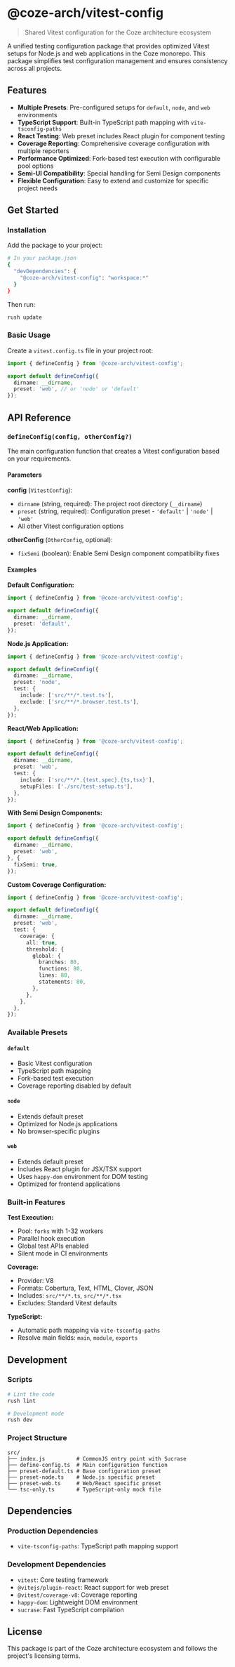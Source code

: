 # @coze-arch/vitest-config

> Shared Vitest configuration for the Coze architecture ecosystem

A unified testing configuration package that provides optimized Vitest setups for Node.js and web applications in the Coze monorepo. This package simplifies test configuration management and ensures consistency across all projects.

## Features

- **Multiple Presets**: Pre-configured setups for `default`, `node`, and `web` environments
- **TypeScript Support**: Built-in TypeScript path mapping with `vite-tsconfig-paths`
- **React Testing**: Web preset includes React plugin for component testing
- **Coverage Reporting**: Comprehensive coverage configuration with multiple reporters
- **Performance Optimized**: Fork-based test execution with configurable pool options
- **Semi-UI Compatibility**: Special handling for Semi Design components
- **Flexible Configuration**: Easy to extend and customize for specific project needs

## Get Started

### Installation

Add the package to your project:

```bash
# In your package.json
{
  "devDependencies": {
    "@coze-arch/vitest-config": "workspace:*"
  }
}
```

Then run:

```bash
rush update
```

### Basic Usage

Create a `vitest.config.ts` file in your project root:

```typescript
import { defineConfig } from '@coze-arch/vitest-config';

export default defineConfig({
  dirname: __dirname,
  preset: 'web', // or 'node' or 'default'
});
```

## API Reference

### `defineConfig(config, otherConfig?)`

The main configuration function that creates a Vitest configuration based on your requirements.

#### Parameters

**config** (`VitestConfig`):
- `dirname` (string, required): The project root directory (`__dirname`)
- `preset` (string, required): Configuration preset - `'default'` | `'node'` | `'web'`
- All other Vitest configuration options

**otherConfig** (`OtherConfig`, optional):
- `fixSemi` (boolean): Enable Semi Design component compatibility fixes

#### Examples

**Default Configuration:**
```typescript
import { defineConfig } from '@coze-arch/vitest-config';

export default defineConfig({
  dirname: __dirname,
  preset: 'default',
});
```

**Node.js Application:**
```typescript
import { defineConfig } from '@coze-arch/vitest-config';

export default defineConfig({
  dirname: __dirname,
  preset: 'node',
  test: {
    include: ['src/**/*.test.ts'],
    exclude: ['src/**/*.browser.test.ts'],
  },
});
```

**React/Web Application:**
```typescript
import { defineConfig } from '@coze-arch/vitest-config';

export default defineConfig({
  dirname: __dirname,
  preset: 'web',
  test: {
    include: ['src/**/*.{test,spec}.{ts,tsx}'],
    setupFiles: ['./src/test-setup.ts'],
  },
});
```

**With Semi Design Components:**
```typescript
import { defineConfig } from '@coze-arch/vitest-config';

export default defineConfig({
  dirname: __dirname,
  preset: 'web',
}, {
  fixSemi: true,
});
```

**Custom Coverage Configuration:**
```typescript
import { defineConfig } from '@coze-arch/vitest-config';

export default defineConfig({
  dirname: __dirname,
  preset: 'web',
  test: {
    coverage: {
      all: true,
      threshold: {
        global: {
          branches: 80,
          functions: 80,
          lines: 80,
          statements: 80,
        },
      },
    },
  },
});
```

### Available Presets

#### `default`
- Basic Vitest configuration
- TypeScript path mapping
- Fork-based test execution
- Coverage reporting disabled by default

#### `node`
- Extends default preset
- Optimized for Node.js applications
- No browser-specific plugins

#### `web`
- Extends default preset
- Includes React plugin for JSX/TSX support
- Uses `happy-dom` environment for DOM testing
- Optimized for frontend applications

### Built-in Features

**Test Execution:**
- Pool: `forks` with 1-32 workers
- Parallel hook execution
- Global test APIs enabled
- Silent mode in CI environments

**Coverage:**
- Provider: V8
- Formats: Cobertura, Text, HTML, Clover, JSON
- Includes: `src/**/*.ts`, `src/**/*.tsx`
- Excludes: Standard Vitest defaults

**TypeScript:**
- Automatic path mapping via `vite-tsconfig-paths`
- Resolve main fields: `main`, `module`, `exports`

## Development

### Scripts

```bash
# Lint the code
rush lint

# Development mode
rush dev
```

### Project Structure

```
src/
├── index.js          # CommonJS entry point with Sucrase
├── define-config.ts  # Main configuration function
├── preset-default.ts # Base configuration preset
├── preset-node.ts    # Node.js specific preset
├── preset-web.ts     # Web/React specific preset
└── tsc-only.ts       # TypeScript-only mock file
```

## Dependencies

### Production Dependencies
- `vite-tsconfig-paths`: TypeScript path mapping support

### Development Dependencies
- `vitest`: Core testing framework
- `@vitejs/plugin-react`: React support for web preset
- `@vitest/coverage-v8`: Coverage reporting
- `happy-dom`: Lightweight DOM environment
- `sucrase`: Fast TypeScript compilation

## License

This package is part of the Coze architecture ecosystem and follows the project's licensing terms.